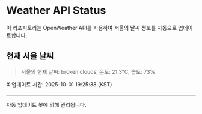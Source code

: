 
# Weather API Status

이 리포지토리는 OpenWeather API를 사용하여 서울의 날씨 정보를 자동으로 업데이트합니다.

## 현재 서울 날씨
> 서울의 현재 날씨: broken clouds, 온도: 21.3°C, 습도: 73%

⏳ 업데이트 시간: 2025-10-01 19:25:38 (KST)

---
자동 업데이트 봇에 의해 관리됩니다.
